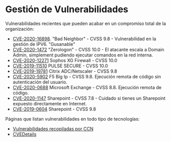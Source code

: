 # Gestión de Vulnerabilidades

<!--[[TOC]]-->

<!-- ## Vulnerabilidades -->

Vulnerabilidades recientes que pueden acabar en un compromiso total de la organización:
- [CVE-2020-16898](https://www.ccn-cert.cni.es/seguridad-al-dia/avisos-ccn-cert/10594-ccn-cert-av-72-20-vulnerabilidad-en-bad-neighbor.html). "Bad Neighbor" - CVSS 9.8 - Vulnerabilidad en la gestión de IPV6. "Gusanable"
- [CVE-2020-1472](https://portal.msrc.microsoft.com/en-US/security-guidance/advisory/CVE-2020-1472) "Zerologon" - CVSS 10.0 - El atacante escala a Domain Admin, simplement pudiendo ejecutar comandos en la red interna. 
- [CVE-2020-12271](https://es-la.tenable.com/blog/cve-2020-12271-zero-day-sql-injection-vulnerability-in-sophos-xg-firewall-exploited-in-the-wild) Sophos XG Firewall - CVSS 10.0
- [CVE-2019-11510](https://kb.pulsesecure.net/articles/Pulse_Security_Advisories/SA44101/) PULSE SECURE - CVSS 10.0
- [CVE-2019-19781](https://support.citrix.com/article/CTX267027) Citrix ADC/Netscaler - CVSS 9.8
- [CVE-2020-5902](https://www.f5.com/services/support/big-ip-vulnerability-cve-2020-5902) F5 Big Ip - CVSS 9.8. Ejecución remota de código sin autenticación del usuario.
- [CVE-2020-0688](https://portal.msrc.microsoft.com/en-US/security-guidance/advisory/CVE-2020-0688) Microsoft Exchange - CVSS 8.8.  Ejecución remota de código.
- [CVE-2020-1147](https://portal.msrc.microsoft.com/en-US/security-guidance/advisory/CVE-2020-1147) Sharepoint - CVSS 7.8 - Cuidado si tienes un Sharepoint expuesto directamente en Internet.
- [CVE-2019-0604](https://portal.msrc.microsoft.com/en-US/security-guidance/advisory/CVE-2019-0604) Sharepoint - CVSS 9.8


Páginas que listan vulnerabilidades en todo tipo de tecnologías:
- [Vulnerabilidades recopiladas por CCN](https://www.ccn-cert.cni.es/seguridad-al-dia/vulnerabilidades.html)
- [CVEDetails](https://www.cvedetails.com/)